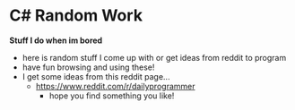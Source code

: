 # C# Random Work

**Stuff I do when im bored**
- here is random stuff I come up with or get ideas from reddit to program
- have fun browsing and using these!
- I get some ideas from this reddit page...
  - https://www.reddit.com/r/dailyprogrammer
    - hope you find something you like!
